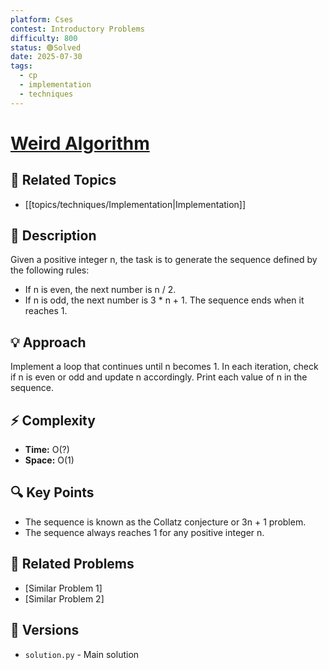 ```yaml
---
platform: Cses
contest: Introductory Problems
difficulty: 800
status: 🟢Solved
date: 2025-07-30
tags:
  - cp
  - implementation
  - techniques
---
```

# [Weird Algorithm](https://cses.fi/problemset/task/1068)

## 📓 Related Topics
- [[topics/techniques/Implementation|Implementation]]

## 📖 Description
Given a positive integer n, the task is to generate the sequence defined by the following rules:
- If n is even, the next number is n / 2.
- If n is odd, the next number is 3 * n + 1.
The sequence ends when it reaches 1.

## 💡 Approach
Implement a loop that continues until n becomes 1. In each iteration, check if n is even or odd and update n accordingly. Print each value of n in the sequence.

## ⚡ Complexity
- **Time:** O(?)
- **Space:** O(1)

## 🔍 Key Points
- The sequence is known as the Collatz conjecture or 3n + 1 problem.
- The sequence always reaches 1 for any positive integer n.

## 🔗 Related Problems
- [Similar Problem 1]
- [Similar Problem 2]

## 🔄 Versions
- `solution.py` - Main solution 
